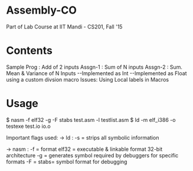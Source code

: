 # Assembly-CO
Part of Lab Course at IIT Mandi - CS201, Fall '15

# Contents
Sample Prog : Add of 2 inputs
Assgn-1 	: Sum of N inputs
Assgn-2		: Sum. Mean & Variance of N Inputs
		--Implemented as Int
		--Implemented as Float using a custom divsion macro
		Issues: Using Local labels in Macros

# Usage

$ nasm -f elf32 -g -F stabs test.asm -l testlist.asm
$ ld -m elf_i386 -o testexe test.io io.o

Important flags used:
-> ld 	: -s = strips all symbolic information

-> nasm	: -f = format
			   elf32 = executable & linkable format 32-bit architecture
		  -g = generates symbol required by debuggers for specific 		formats
		  -F = 
		stabs= symbol format for debugging